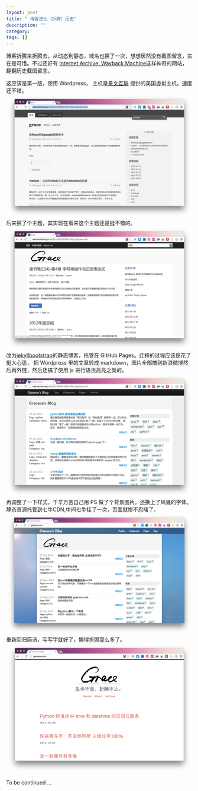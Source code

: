 ```yaml
---
layout: post
title: " 博客进化（折腾）历史"
description: ""
category:
tags: []
---
```

 博客折腾来折腾去，从动态到静态，域名也换了一次，想想居然没有截图留念，实在是可惜。不过还好有
 [Internet Archive: Wayback Machine](http://archive.org/web/)这样神奇的网站，翻翻历史截图留念。

 这应该是第一版，使用 Wordpress， 主机是[景文互联](http://jwdns.com/) 提供的美国虚拟主机，速度还不错。
![img1](/assets/pic/blog/1.png)
 后来换了个主题，其实现在看来这个主题还是挺不错的。
![img2](/assets/pic/blog/2.png)
 改为[jekyllbootstrap](http://jekyllbootstrap.com/)的静态博客，托管在 GitHub Pages。迁移的过程应该是花了挺大心思，
 把 Wordpress 里的文章转成 markdown，图片全部搞到新浪微博然后再外链，然后还搞了使用 js 进行语法高亮之类的。
![img3](/assets/pic/blog/3.png)
 再调整了一下样式，千辛万苦自己用 PS 做了个背景图片，还换上了风骚的字体。静态资源托管到七牛CDN,中间七牛挂了一次，页面就惨不忍睹了。
![img4](/assets/pic/blog/4.png)
 重新回归简洁，写写字就好了，懒得折腾那么多了。
![img5](/assets/pic/blog/5.png)

To be continued ...

